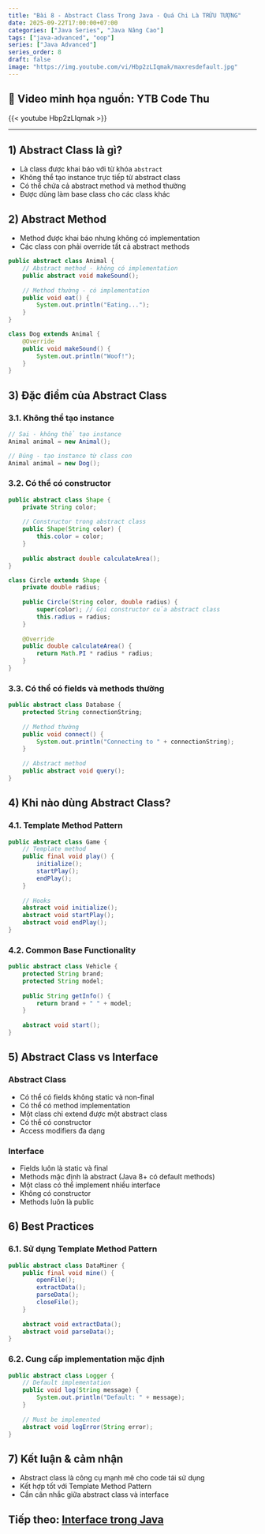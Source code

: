 ```yaml
---
title: "Bài 8 - Abstract Class Trong Java - Quá Chi Là TRỪU TƯỢNG"
date: 2025-09-22T17:00:00+07:00
categories: ["Java Series", "Java Nâng Cao"]
tags: ["java-advanced", "oop"]
series: ["Java Advanced"]
series_order: 8
draft: false
image: "https://img.youtube.com/vi/Hbp2zLIqmak/maxresdefault.jpg"
---
```


## 🎥 Video minh họa nguồn: YTB Code Thu
{{< youtube Hbp2zLIqmak >}}

---

## 1) Abstract Class là gì?
- Là class được khai báo với từ khóa `abstract`
- Không thể tạo instance trực tiếp từ abstract class
- Có thể chứa cả abstract method và method thường
- Được dùng làm base class cho các class khác

## 2) Abstract Method
- Method được khai báo nhưng không có implementation
- Các class con phải override tất cả abstract methods

```java
public abstract class Animal {
    // Abstract method - không có implementation
    public abstract void makeSound();
    
    // Method thường - có implementation
    public void eat() {
        System.out.println("Eating...");
    }
}

class Dog extends Animal {
    @Override
    public void makeSound() {
        System.out.println("Woof!");
    }
}
```

## 3) Đặc điểm của Abstract Class

### 3.1. Không thể tạo instance
```java
// Sai - không thể tạo instance
Animal animal = new Animal();

// Đúng - tạo instance từ class con
Animal animal = new Dog();
```

### 3.2. Có thể có constructor
```java
public abstract class Shape {
    private String color;
    
    // Constructor trong abstract class
    public Shape(String color) {
        this.color = color;
    }
    
    public abstract double calculateArea();
}

class Circle extends Shape {
    private double radius;
    
    public Circle(String color, double radius) {
        super(color); // Gọi constructor của abstract class
        this.radius = radius;
    }
    
    @Override
    public double calculateArea() {
        return Math.PI * radius * radius;
    }
}
```

### 3.3. Có thể có fields và methods thường
```java
public abstract class Database {
    protected String connectionString;
    
    // Method thường
    public void connect() {
        System.out.println("Connecting to " + connectionString);
    }
    
    // Abstract method
    public abstract void query();
}
```

## 4) Khi nào dùng Abstract Class?

### 4.1. Template Method Pattern
```java
public abstract class Game {
    // Template method
    public final void play() {
        initialize();
        startPlay();
        endPlay();
    }
    
    // Hooks
    abstract void initialize();
    abstract void startPlay();
    abstract void endPlay();
}
```

### 4.2. Common Base Functionality
```java
public abstract class Vehicle {
    protected String brand;
    protected String model;
    
    public String getInfo() {
        return brand + " " + model;
    }
    
    abstract void start();
}
```

## 5) Abstract Class vs Interface

### Abstract Class
- Có thể có fields không static và non-final
- Có thể có method implementation
- Một class chỉ extend được một abstract class
- Có thể có constructor
- Access modifiers đa dạng

### Interface
- Fields luôn là static và final
- Methods mặc định là abstract (Java 8+ có default methods)
- Một class có thể implement nhiều interface
- Không có constructor
- Methods luôn là public

## 6) Best Practices

### 6.1. Sử dụng Template Method Pattern
```java
public abstract class DataMiner {
    public final void mine() {
        openFile();
        extractData();
        parseData();
        closeFile();
    }
    
    abstract void extractData();
    abstract void parseData();
}
```

### 6.2. Cung cấp implementation mặc định
```java
public abstract class Logger {
    // Default implementation
    public void log(String message) {
        System.out.println("Default: " + message);
    }
    
    // Must be implemented
    abstract void logError(String error);
}
```

## 7) Kết luận & cảm nhận
- Abstract class là công cụ mạnh mẽ cho code tái sử dụng
- Kết hợp tốt với Template Method Pattern
- Cần cân nhắc giữa abstract class và interface

## Tiếp theo: [Interface trong Java](/Myblog/p/java_interface/)